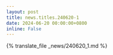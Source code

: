 ```yaml
---
layout: post
title: news.titles.240620-1
date: 2024-06-20 00:00:00+0800
inline: False
---
```


{% translate_file _news/240620_1.md %}
